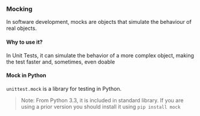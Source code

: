 ### Mocking

In software development, mocks are objects that simulate the behaviour of real objects.

#### Why to use it?

In Unit Tests, it can simulate the behavior of a more complex object, making the test faster and, sometimes, even doable

#### Mock in Python

`unittest.mock` is a library for testing in Python. 

> Note: From Python 3.3, it is included in standard library. If you are using a prior version you should install it using `pip install mock`  

